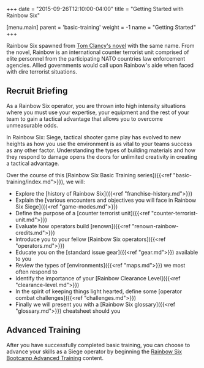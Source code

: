 +++
date = "2015-09-26T12:10:00-04:00"
title = "Getting Started with Rainbow Six"

[menu.main]
  parent = 'basic-training'
  weight = -1
  name = "Getting Started"
+++

Rainbow Six spawned from [Tom Clancy's novel](http://www.amazon.com/gp/product/0425170349/ref=as_li_tl?ie=UTF8&camp=1789&creative=390957&creativeASIN=0425170349&linkCode=as2&tag=rainbowsixbootcamp-20&linkId=Z5F4FWL5X7MOIWY3) with the same name. From the novel, Rainbow is an international counter terrorist unit comprised of elite personnel from the participating NATO countries law enforcement agencies. Allied governments would call upon Rainbow's aide when faced with dire terrorist situations.

## Recruit Briefing

As a Rainbow Six operator, you are thrown into high intensity situations where you must use your expertise, your equipment and the rest of your team to gain a tactical advantage that allows you to overcome unmeasurable odds.

In Rainbow Six: Siege, tactical shooter game play has evolved to new heights as how you use the environment is as vital to your teams success as any other factor. Understanding the types of building materials and how they respond to damage opens the doors for unlimited creativity in creating a tactical advantage.

Over the course of this [Rainbow Six Basic Training series]({{<ref "basic-training/index.md">}}), we will:

* Explore the [history of Rainbow Six]({{<ref "franchise-history.md">}})
* Explain the [various encounters and objectives you will face in Rainbow Six Siege]({{<ref "game-modes.md">}})
* Define the purpose of a [counter terrorist unit]({{<ref "counter-terrorist-unit.md">}})
* Evaluate how operators build [renown]({{<ref "renown-rainbow-credits.md">}})
* Introduce you to your fellow [Rainbow Six operators]({{<ref "operators.md">}})
* Educate you on the [standard issue gear]({{<ref "gear.md">}}) available to you
* Review the types of [environments]({{<ref "maps.md">}}) we most often respond to
* Identify the importance of your [Rainbow Clearance Level]({{<ref "clearance-level.md">}})
* In the spirit of keeping things light hearted, define some [operator combat challenges]({{<ref "challenges.md">}})
* Finally we will present you with a [Rainbow Six glossary]({{<ref "glossary.md">}}) cheatsheet should you

## Advanced Training

After you have successfully completed basic training, you can choose to advance your skills as a Siege operator by beginning the [Rainbow Six Bootcamp Advanced Training](/advanced-training/) content.

